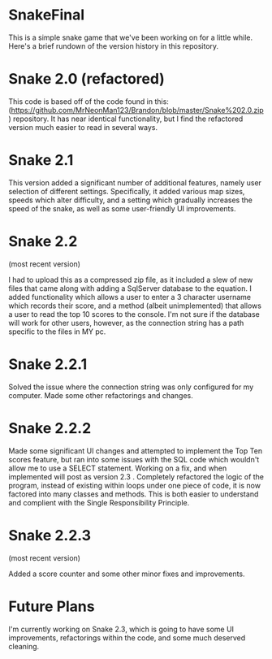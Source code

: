 # SnakeFinal

This is a simple snake game that we've been working on for a little while. Here's a brief rundown of the version history in this repository.

# Snake 2.0 (refactored)

This code is based off of the code found in this: (https://github.com/MrNeonMan123/Brandon/blob/master/Snake%202.0.zip) repository. It has near identical functionality, but I find the refactored version much easier to read in several ways.

# Snake 2.1

This version added a significant number of additional features, namely user selection of different settings. Specifically, it added various map sizes, speeds which alter difficulty, and a setting which gradually increases the speed of the snake, as well as some user-friendly UI improvements.

# Snake 2.2

(most recent version)

I had to upload this as a compressed zip file, as it included a slew of new files that came along with adding a SqlServer database to the equation. I added functionality which allows a user to enter a 3 character username which records their score, and a method (albeit unimplemented) that allows a user to read the top 10 scores to the console. I'm not sure if the database will work for other users, however, as the connection string has a path specific to the files in MY pc.

# Snake 2.2.1

Solved the issue where the connection string was only configured for my computer. Made some other refactorings and changes.

# Snake 2.2.2

Made some significant UI changes and attempted to implement the Top Ten scores feature, but ran into some issues with the SQL code which wouldn't allow me to use a SELECT statement. Working on a fix, and when implemented will post as version 2.3 .
Completely refactored the logic of the program, instead of existing within loops under one piece of code, it is now factored into many classes and methods. This is both easier to understand and complient with the Single Responsibility Principle.

# Snake 2.2.3

(most recent version)

Added a score counter and some other minor fixes and improvements.

# Future Plans

I'm currently working on Snake 2.3, which is going to have some UI improvements, refactorings within the code, and some much deserved cleaning.
